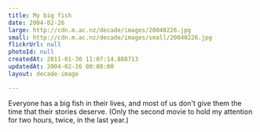 ```yaml
---
title: My big fish
date: 2004-02-26
large: http://cdn.m.ac.nz/decade/images/20040226.jpg
small: http://cdn.m.ac.nz/decade/images/small/20040226.jpg
flickrUrl: null
photoId: null
createdAt: 2011-01-30 11:07:14.888713
updatedAt: 2004-02-26 00:00:00
layout: decade-image

---
```

Everyone has a big fish in their lives, and most of us don't give them the time that their stories deserve. (Only the second movie to hold my attention for two hours, twice, in the last year.)
